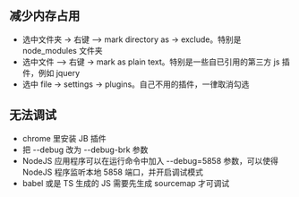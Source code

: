 ## 减少内存占用

- 选中文件夹 -> 右键 —> mark directory as -> exclude。特别是 node_modules 文件夹
- 选中文件 —> 右键 -> mark as plain text。特别是一些自已引用的第三方 js 插件，例如 jquery
- 选中 file -> settings -> plugins。自己不用的插件，一律取消勾选

## 无法调试

- chrome 里安装 JB 插件
- 把 --debug 改为 --debug-brk 参数
- NodeJS 应用程序可以在运行命令中加入 --debug=5858 参数，可以使得 NodeJS 程序监听本地 5858 端口，并开启调试模式
- babel 或是 TS 生成的 JS 需要先生成 sourcemap 才可调试
